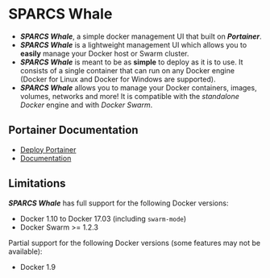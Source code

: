 # SPARCS Whale

* **_SPARCS Whale_**, a simple docker management UI that built on **_Portainer_**.
* **_SPARCS Whale_** is a lightweight management UI which allows you to **easily** manage your Docker host or Swarm cluster.
* **_SPARCS Whale_** is meant to be as **simple** to deploy as it is to use. It consists of a single container that can run on any Docker engine (Docker for Linux and Docker for Windows are supported).
* **_SPARCS Whale_** allows you to manage your Docker containers, images, volumes, networks and more! It is compatible with the *standalone Docker* engine and with *Docker Swarm*.

## Portainer Documentation

* [Deploy Portainer](https://portainer.readthedocs.io/en/latest/deployment.html)
* [Documentation](https://portainer.readthedocs.io)

## Limitations

**_SPARCS Whale_** has full support for the following Docker versions:
* Docker 1.10 to Docker 17.03 (including `swarm-mode`)
* Docker Swarm >= 1.2.3

Partial support for the following Docker versions (some features may not be available):
* Docker 1.9
